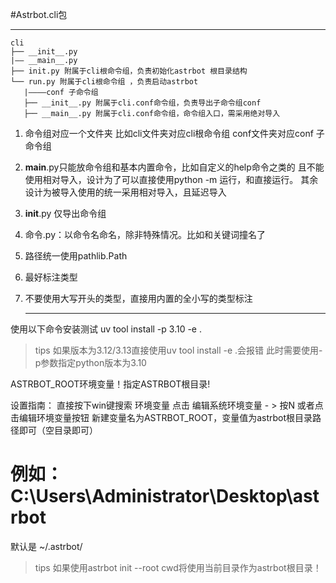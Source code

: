 #Astrbot.cli包

---



```组织结构：
cli
├── __init__.py
|—— __main__.py 
├── init.py 附属于cli根命令组，负责初始化astrbot 根目录结构
└── run.py 附属于cli根命令组 ，负责启动astrbot
   |————conf 子命令组
   ├── __init__.py 附属于cli.conf命令组，负责导出子命令组conf
   ├── __main__.py 附属于cli.conf命令组，命令组入口，需采用绝对导入
```

1. 命令组对应一个文件夹
   比如cli文件夹对应cli根命令组
   conf文件夹对应conf 子命令组
2. __main__.py只能放命令组和基本内置命令，比如自定义的help命令之类的
   且不能使用相对导入，设计为了可以直接使用python -m 运行，和直接运行。
   其余设计为被导入使用的统一采用相对导入，且延迟导入
3. __init__.py 仅导出命令组
4. 命令.py：以命令名命名，除非特殊情况。比如和关键词撞名了
5. 路径统一使用pathlib.Path
6. 最好标注类型
7. 不要使用大写开头的类型，直接用内置的全小写的类型标注

   ---

使用以下命令安装测试
uv tool install -p 3.10 -e .

> tips
> 如果版本为3.12/3.13直接使用uv tool install -e .会报错
> 此时需要使用-p参数指定python版本为3.10

ASTRBOT_ROOT环境变量！指定ASTRBOT根目录!

设置指南：
直接按下win键搜索 环境变量
点击 编辑系统环境变量 - > 按N 或者点击编辑环境变量按钮
新建变量名为ASTRBOT_ROOT，变量值为astrbot根目录路径即可（空目录即可）

# 例如：C:\Users\Administrator\Desktop\astrbot

默认是 ~/.astrbot/

> tips
> 如果使用astrbot init --root cwd将使用当前目录作为astrbot根目录！
